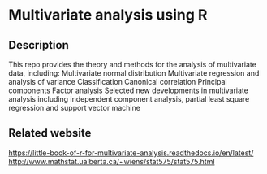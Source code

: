 # Multivariate analysis using R
 
## Description
This repo provides the theory and methods for the analysis of multivariate data, including:
Multivariate normal distribution 
Multivariate regression and analysis of variance
Classification
Canonical correlation
Principal components
Factor analysis
Selected new developments in multivariate analysis including independent component analysis, partial least square regression and support vector machine
 
## Related website
https://little-book-of-r-for-multivariate-analysis.readthedocs.io/en/latest/
http://www.mathstat.ualberta.ca/~wiens/stat575/stat575.html
